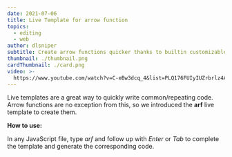 ```yaml
---
date: 2021-07-06
title: Live Template for arrow function
topics:
  - editing
  - web
author: dlsniper
subtitle: Create arrow functions quicker thanks to builtin customizable templates
thumbnail: ./thumbnail.png
cardThumbnail: ./card.png
video: >-
  https://www.youtube.com/watch?v=C-eBw3dcq_4&list=PLQ176FUIyIUZrbrlz4AY1V8VzBJKZyVlW&index=57
---
```


Live templates are a great way to quickly write common/repeating code. Arrow functions are no exception from this, so we introduced the **arf** live template to create them.

**How to use:**

In any JavaScript file, type _arf_ and follow up with _Enter_ or _Tab_ to complete the template and generate the corresponding code.
